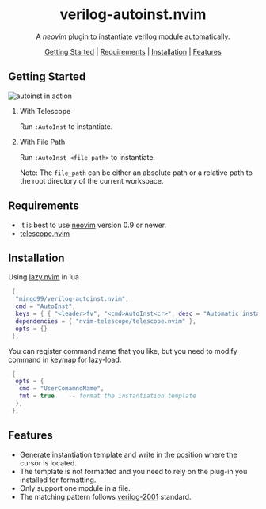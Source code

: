 <div align="center">

<h1>verilog-autoinst.nvim</h1>

A <i>neovim</i> plugin to instantiate verilog module automatically.

[Getting Started](#getting-started) | [Requirements](#requirements) | [Installation](#installation) | [Features](#features)

</div>

## Getting Started

![autoinst in action](https://cdn.jsdelivr.net/gh/mingo99/PicBed/img/demo.gif)

1. With Telescope

    Run `:AutoInst` to instantiate.

2. With File Path

    Run `:AutoInst <file_path>` to instantiate.

    Note: The `file_path` can be either an absolute path or a relative path to the root directory of the current workspace.

## Requirements

- It is best to use [neovim](https://github.com/neovim/neovim) version 0.9 or newer.
- [telescope.nvim](https://github.com/nvim-telescope/telescope.nvim)

## Installation

Using [lazy.nvim](https://github.com/folke/lazy.nvim) in lua

```lua
 {
  "mingo99/verilog-autoinst.nvim",
  cmd = "AutoInst",
  keys = { { "<leader>fv", "<cmd>AutoInst<cr>", desc = "Automatic instantiation for verilog" } },
  dependencies = { "nvim-telescope/telescope.nvim" },
  opts = {}
 },

```

You can register command name that you like, but you need to modify command in keymap for lazy-load.

```lua
 {
  opts = {
   cmd = "UserComamndName",
   fmt = true    -- format the instantiation template
  },
 },

```

## Features

- Generate instantiation template and write in the position where the cursor is located.
- The template is not formatted and you need to rely on the plug-in you installed for formatting.
- Only support one module in a file.
- The matching pattern follows [verilog-2001](https://ieeexplore.ieee.org/document/954909?arnumber=954909) standard.

